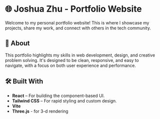 # 🌐 Joshua Zhu - Portfolio Website

Welcome to my personal portfolio website! This is where I showcase my projects, share my work, and connect with others in the tech community.

## 🧠 About

This portfolio highlights my skills in web development, design, and creative problem solving. It's designed to be clean, responsive, and easy to navigate, with a focus on both user experience and performance.



## 🛠️ Built With

- **React** – For building the component-based UI.
- **Tailwind CSS** – For rapid styling and custom design.
- **Vite**
- **Three.js** - for 3-d rendering
